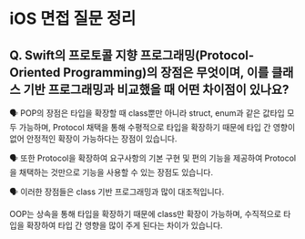# iOS 면접 질문 정리

## Q. Swift의 프로토콜 지향 프로그래밍(Protocol-Oriented Programming)의 장점은 무엇이며, 이를 클래스 기반 프로그래밍과 비교했을 때 어떤 차이점이 있나요?

🗣️ POP의 장점은 타입을 확장할 때 class뿐만 아니라 struct, enum과 같은 값타입 모두 가능하며, Protocol 채택을 통해 수평적으로 타입을 확장하기 때문에 타입 간 영향이 없어 안정적인 확장이 가능하다는 장점이 있습니다.

🗣️ 또한 Protocol을 확장하여 요구사항의 기본 구현 및 편의 기능을 제공하여 Protocol을 채택하는 것만으로 기능을 사용할 수 있는 장점도 있습니다.

🗣️ 이러한 장점들은 class 기반 프로그래밍과 많이 대조적입니다. 

OOP는 상속을 통해 타입을 확장하기 때문에 class만 확장이 가능하며, 수직적으로 타입을 확장하여 타입 간 영향을 많이 주게 된다는 차이가 있습니다.
